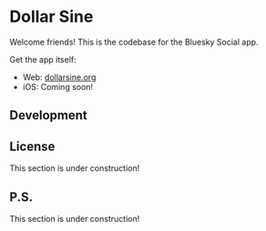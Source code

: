 # Dollar Sine

Welcome friends! This is the codebase for the Bluesky Social app.

Get the app itself:

- Web: [dollarsine.org](https://dollarsine.org)
- iOS: Coming soon!

## Development

## License

This section is under construction!

## P.S.

This section is under construction!